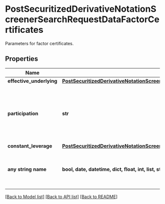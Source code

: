 # PostSecuritizedDerivativeNotationScreenerSearchRequestDataFactorCertificates

Parameters for factor certificates.

## Properties
Name | Type | Description | Notes
------------ | ------------- | ------------- | -------------
**effective_underlying** | [**PostSecuritizedDerivativeNotationScreenerSearchRequestDataFactorCertificatesEffectiveUnderlying**](PostSecuritizedDerivativeNotationScreenerSearchRequestDataFactorCertificatesEffectiveUnderlying.md) |  | [optional] 
**participation** | **str** | Participation direction of the factor certificate at the level movement of its effective underlying. | Value | Description | | --- | --- | | long | The factor certificate participates positively with rising levels of its effective underlying. | | short | The factor certificate participates negatively with rising levels of its effective underlying. |   | [optional] 
**constant_leverage** | [**PostSecuritizedDerivativeNotationScreenerSearchRequestDataFactorCertificatesConstantLeverage**](PostSecuritizedDerivativeNotationScreenerSearchRequestDataFactorCertificatesConstantLeverage.md) |  | [optional] 
**any string name** | **bool, date, datetime, dict, float, int, list, str, none_type** | any string name can be used but the value must be the correct type | [optional]

[[Back to Model list]](../README.md#documentation-for-models) [[Back to API list]](../README.md#documentation-for-api-endpoints) [[Back to README]](../README.md)


